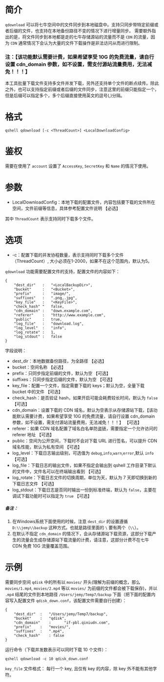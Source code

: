 # 简介
`qdownload` 可以将七牛空间中的文件同步到本地磁盘中。支持只同步带特定前缀或者后缀的文件，也支持在本地备份路径不变的情况下进行增量同步。
需要额外指出的是，将文件同步到本地都是走的七牛存储源站的流量而不是 `CDN` 的流量，因为 `CDN` 通常情况下会认为大量的文件下载操作是非法访问从而进行限制。

### 注：【该功能默认需要计费，如果希望享受 10G 的免费流量，请自行设置 cdn_domain 参数，如不设置，需支付源站流量费用，无法减免！！！】

本工具批量下载文件支持多文件并发下载，另外还支持单个文件的断点续传。除此之外，也可以支持指定前缀或者后缀的文件同步，注意这里的前缀只能指定一个，但是后缀可以指定多个，多个后缀直接使用英文的逗号(,)分隔。

# 格式
```
qshell qdownload [-c <ThreadCount>] <LocalDownloadConfig>
```

# 鉴权
需要在使用了 `account` 设置了 `AccessKey`, `SecretKey` 和 `Name` 的情况下使用。

# 参数
- LocalDownloadConfig：本地下载的配置文件，内容包括要下载的文件所在空间，文件前缀等信息，具体参考配置文件说明 【必选】

其中 `ThreadCount` 表示支持同时下载多个文件。

# 选项
- -c：配置下载的并发协程数量，表示支持同时下载多个文件（ThreadCount）, 大小必须在1-2000，如果不在这个范围内，默认为5。

`qdownload` 功能需要配置文件的支持，配置文件的内容如下：
```
{
    "dest_dir"   :   "<LocalBackupDir>",
    "bucket"     :   "<Bucket>",
    "prefix"     :   "image/",
    "suffixes"   :   ".png,.jpg",
    "key_file"   :   "<KeyFile>",
    "check_hash" "   false,
    "cdn_domain" :   "down.example.com",
    "referer"    :   "http://www.example.com",
    "public"     :   true,
    "log_file"   :   "download.log",
    "log_level"  :   "info",
    "log_rotate" :   1,
    "log_stdout" :   false
}
```

字段说明：
- dest_dir：本地数据备份路径，为全路径 【必选】
- bucket：空间名称 【必选】
- prefix：只同步指定前缀的文件，默认为空 【可选】
- suffixes：只同步指定后缀的文件，默认为空 【可选】
- key_file：配置一个文件，指定需要下载的 keys；默认为空，全量下载 bucket 中的文件 【可选】
- check_hash：是否验证 hash，如果开启可能会耗费较长时间，默认为 `false` 【可选】
- cdn_domain：设置下载的 CDN 域名，默认为空表示从存储源站下载，【该功能默认需要计费，如果希望享受 10G 的免费流量，请自行设置 cdn_domain 参数，如不设置，需支付源站流量费用，无法减免！！！】 【可选】
- referer：如果 CDN 域名配置了域名白名单防盗链，需要指定一个允许访问的 referer 地址 【可选】
- public：空间为公开空间，下载时不会对下载 URL 进行签名，可以提升 CDN 域名性能，默认为私有空间 【可选】
- log_level：下载日志输出级别，可选值为 `debug`,`info`,`warn`,`error`,默认 `info` 【可选】
- log_file：下载日志的输出文件，如果不指定会输出到 qshell 工作目录下默认的文件中，文件名可以在终端输出看到 【可选】
- log_rotate：下载日志文件的切换周期，单位为天，默认为 7 天即切换到新的下载日志文件 【可选】
- log_stdout：下载日志是否同时输出一份到标准终端，默认为 `false`，主要在调试下载功能时可以指定为 `true` 【可选】

##### 备注：
1. 在Windows系统下面使用的时候，注意 `dest_dir` 的设置遵循 `D:\\jemy\\backup` 这种方式。也就是路径里面的 `\` 要有两个（`\\`）。
2. 在默认不指定 `cdn_domain` 的情况下，会从存储源站下载资源，这部分下载产生的流量会生成存储源站下载流量的计费，请注意，这部分计费不在七牛 CDN 免费 10G 流量覆盖范围。

# 示例
需要同步空间 `qdisk` 中的所有以 `movies/` 开头(理解为前缀的概念，那么 `movies/1.mp4`, `movies/2.mp4` 等以 `movies/` 为前缀的文件都会被下载保存)，并以 `.mp4` 结尾的文件到本地路径 `/Users/jemy/Temp7/backup` 下面（把下面的配置内容写入配置文件 `qdisk_down.conf`，该配置文件需要自行创建）：
```
{
	"dest_dir"	:	"/Users/jemy/Temp7/backup",
	"bucket"	:	"qdisk",
	"cdn_domain"    :      "if-pbl.qiniudn.com",
	"prefix"	:	"movies/",
	"suffixes"	:	".mp4",
	"check_hash"    : false
}
```

运行命令（下载并发数表示可以同时下载 10 个文件）：
```
qshell qdownload -c 10 qdisk_down.conf
```

`key_file` 文件格式：
每行一个 key, 且仅有 key 的内容，除 key 外不能有其他字符。